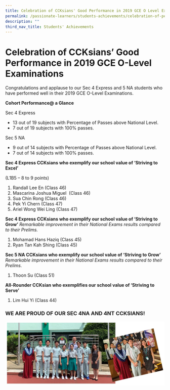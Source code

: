```yaml
---
title: Celebration of CCKsians' Good Performance in 2019 GCE O Level Examinations
permalink: /passionate-learners/students-achievements/celebration-of-performance-in-2019-gce-o-level/
description: ""
third_nav_title: Students' Achievements
---
```

# **Celebration of CCKsians’ Good Performance in 2019 GCE O-Level Examinations**

Congratulations and applause to our Sec 4 Express and 5 NA students who have performed well in their 2019 GCE O-Level Examinations. 


**Cohort Performance@ a Glance**

Sec 4 Express

*   13 out of 19 subjects with Percentage of Passes above National Level.  
*   7 out of 19 subjects with 100% passes.  

Sec 5 NA  

*   9 out of 14 subjects with Percentage of Passes above National Level.  
*   7 out of 14 subjects with 100% passes.

  

**Sec 4 Express CCKsians who exemplify our school value of ‘Striving to Excel’** 

(L1B5 – 8 to 9 points)  

1.  Randall Lee En (Class 46)
2.  Mascarina Joshua Miguel  (Class 46)
3.  Sua Chin Rong (Class 46)
4.  Pek Yi Chern (Class 47)
5.  Ariel Wong Wei Ling (Class 47)

**Sec 4 Express CCKsians who exemplify our school value of ‘Striving to Grow’**
*Remarkable improvement in their National Exams results compared to their Prelims.*

1.  Mohamad Hans Haziq (Class 45)
2.  Ryan Tan Kah Shing (Class 45)

**Sec 5 NA CCKsians who exemplify our school value of ‘Striving to Grow’** 
_Remarkable improvement in their National Exams results compared to their Prelims._  

1.  Thoon Su (Class 51)

**All-Rounder CCKsian who exemplifies our school value of ‘Striving to Serve’** 

1.  Lim Hui Yi (Class 44)


### WE ARE PROUD OF OUR SEC 4NA AND 4NT CCKSIANS!

![](/images/2019%20Olevel%20-%203.jpg)
